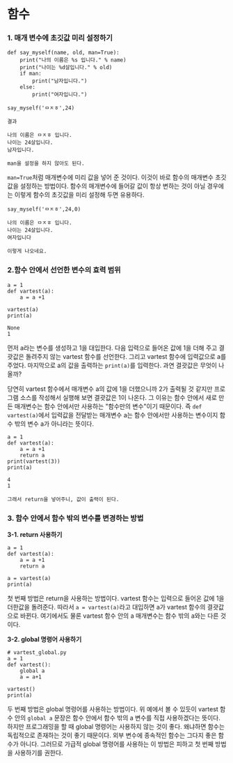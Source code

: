 # 함수 





### 1. 매개 변수에 초깃값 미리 설정하기

````
def say_myself(name, old, man=True): 
    print("나의 이름은 %s 입니다." % name) 
    print("나이는 %d살입니다." % old) 
    if man: 
        print("남자입니다.")
    else: 
        print("여자입니다.")
        
say_myself('ㅁㅈㅎ',24)

결과

나의 이름은 ㅁㅈㅎ 입니다.
나이는 24살입니다.
남자입니다.

man을 설정을 하지 않아도 된다.
````



`man=True`처럼 매개변수에 미리 값을 넣어 준 것이다. 이것이 바로 함수의 매개변수 초깃값을 설정하는 방법이다. 함수의 매개변수에 들어갈 값이 항상 변하는 것이 아닐 경우에는 이렇게 함수의 초깃값을 미리 설정해 두면 유용하다.



```
say_myself('ㅁㅈㅎ',24,0)

나의 이름은 ㅁㅈㅎ 입니다.
나이는 24살입니다.
여자입니다

이렇게 나오네요.

```



### 2.함수 안에서 선언한 변수의 효력 범위

```
a = 1
def vartest(a):
    a = a +1

vartest(a)
print(a)

None
1
```



먼저 a라는 변수를 생성하고 1을 대입한다. 다음 입력으로 들어온 값에 1을 더해 주고 결괏값은 돌려주지 않는 vartest 함수를 선언한다. 그리고 vartest 함수에 입력값으로 a를 주었다. 마지막으로 a의 값을 출력하는 `print(a)`를 입력한다. 과연 결괏값은 무엇이 나올까?

당연히 vartest 함수에서 매개변수 a의 값에 1을 더했으니까 2가 출력될 것 같지만 프로그램 소스를 작성해서 실행해 보면 결괏값은 1이 나온다. 그 이유는 함수 안에서 새로 만든 매개변수는 함수 안에서만 사용하는 "함수만의 변수"이기 때문이다. 즉 `def vartest(a)`에서 입력값을 전달받는 매개변수 a는 함수 안에서만 사용하는 변수이지 함수 밖의 변수 a가 아니라는 뜻이다.



```
a = 1
def vartest(a):
    a = a +1
    return a
print(vartest(3))
print(a)

4
1

그래서 return을 넣어주니, 값이 출력이 된다.
```



### 3. 함수 안에서 함수 밖의 변수를 변경하는 방법



**3-1. return 사용하기**

```
a = 1 
def vartest(a): 
    a = a +1 
    return a

a = vartest(a) 
print(a)
```

첫 번째 방법은 return을 사용하는 방법이다. vartest 함수는 입력으로 들어온 값에 1을 더한값을 돌려준다. 따라서 `a = vartest(a)`라고 대입하면 a가 vartest 함수의 결괏값으로 바뀐다. 여기에서도 물론 vartest 함수 안의 a 매개변수는 함수 밖의 a와는 다른 것이다.



**3-2. global 명령어 사용하기**

```
# vartest_global.py
a = 1 
def vartest(): 
    global a 
    a = a+1

vartest() 
print(a)
```

두 번째 방법은 global 명령어를 사용하는 방법이다. 위 예에서 볼 수 있듯이 vartest 함수 안의 `global a` 문장은 함수 안에서 함수 밖의 a 변수를 직접 사용하겠다는 뜻이다. 하지만 프로그래밍을 할 때 global 명령어는 사용하지 않는 것이 좋다. 왜냐하면 함수는 독립적으로 존재하는 것이 좋기 때문이다. 외부 변수에 종속적인 함수는 그다지 좋은 함수가 아니다. 그러므로 가급적 global 명령어를 사용하는 이 방법은 피하고 첫 번째 방법을 사용하기를 권한다.

